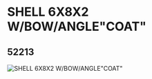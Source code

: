 # SHELL 6X8X2 W/BOW/ANGLE"COAT"
## 52213
![SHELL 6X8X2 W/BOW/ANGLE"COAT"](https://lc-www-live-s.legocdn.com/media/bricks/5/2/4263436.jpg)